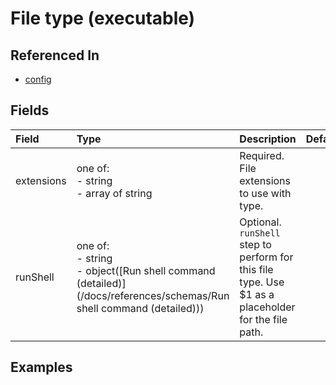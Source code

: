 
# File type (executable)



## Referenced In

- [config](/docs/references/schemas/config)

## Fields

Field | Type | Description | Default
:-- | :-- | :-- | :--
extensions | one of:<br/>- string<br/>- array of string | Required. File extensions to use with type. | 
runShell | one of:<br/>- string<br/>- object([Run shell command (detailed)](/docs/references/schemas/Run shell command (detailed))) | Optional. `runShell` step to perform for this file type. Use $1 as a placeholder for the file path. | 

## Examples
